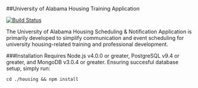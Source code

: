 ##University of Alabama Housing Training Application

[![Build Status](https://travis-ci.com/jsburgin/housing.svg?token=2mJiqhzs9KLeywNzb84z&branch=master)](https://travis-ci.com/jsburgin/housing)

The University of Alabama Housing Scheduling & Notification Application is primarily developed to simplify communication and event scheduling for university housing-related training and professional development.

###Installation
Requires Node.js v4.0.0 or greater, PostgreSQL v9.4 or greater, and MongoDB v3.0.4 or greater. Ensuring succesful database setup, simply run:

```
cd ./housing && npm install
